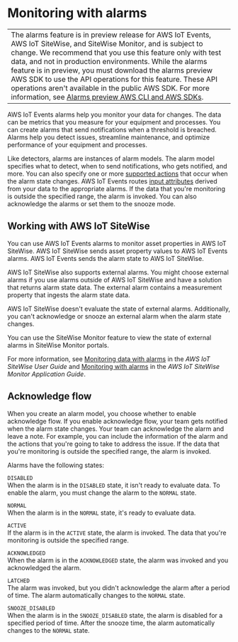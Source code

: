 # Monitoring with alarms<a name="iotevents-alarms"></a>


|  | 
| --- |
|  The alarms feature is in preview release for AWS IoT Events, AWS IoT SiteWise, and SiteWise Monitor, and is subject to change\. We recommend that you use this feature only with test data, and not in production environments\. While the alarms feature is in preview, you must download the alarms preview AWS SDK to use the API operations for this feature\. These API operations aren't available in the public AWS SDK\. For more information, see [Alarms preview AWS CLI and AWS SDKs](https://docs.aws.amazon.com/iotevents/latest/developerguide/alarms-preview-SDKs.html)\.  | 

AWS IoT Events alarms help you monitor your data for changes\. The data can be metrics that you measure for your equipment and processes\. You can create alarms that send notifications when a threshold is breached\. Alarms help you detect issues, streamline maintenance, and optimize performance of your equipment and processes\.

Like detectors, alarms are instances of alarm models\. The alarm model specifies what to detect, when to send notifications, who gets notified, and more\. You can also specify one or more [supported actions](https://docs.aws.amazon.com/iotevents/latest/developerguide/iotevents-supported-actions.html) that occur when the alarm state changes\. AWS IoT Events routes [input attributes](https://docs.aws.amazon.com/iotevents/latest/developerguide/iotevents-detector-input.html) derived from your data to the appropriate alarms\. If the data that you're monitoring is outside the specified range, the alarm is invoked\. You can also acknowledge the alarms or set them to the snooze mode\.

## Working with AWS IoT SiteWise<a name="alarms-collaborations.title"></a>

You can use AWS IoT Events alarms to monitor asset properties in AWS IoT SiteWise\. AWS IoT SiteWise sends asset property values to AWS IoT Events alarms\. AWS IoT Events sends the alarm state to AWS IoT SiteWise\.

AWS IoT SiteWise also supports external alarms\. You might choose external alarms if you use alarms outside of AWS IoT SiteWise and have a solution that returns alarm state data\. The external alarm contains a measurement property that ingests the alarm state data\.

AWS IoT SiteWise doesn't evaluate the state of external alarms\. Additionally, you can't acknowledge or snooze an external alarm when the alarm state changes\.

You can use the SiteWise Monitor feature to view the state of external alarms in SiteWise Monitor portals\.

For more information, see [Monitoring data with alarms](https://docs.aws.amazon.com/iot-sitewise/latest/userguide/industrial-alarms.html) in the *AWS IoT SiteWise User Guide* and [Monitoring with alarms](https://docs.aws.amazon.com/iot-sitewise/latest/appguide/monitor-alarms.html) in the *AWS IoT SiteWise Monitor Application Guide*\.

## Acknowledge flow<a name="acknowledge-flow"></a>

When you create an alarm model, you choose whether to enable acknowledge flow\. If you enable acknowledge flow, your team gets notified when the alarm state changes\. Your team can acknowledge the alarm and leave a note\. For example, you can include the information of the alarm and the actions that you're going to take to address the issue\. If the data that you're monitoring is outside the specified range, the alarm is invoked\.

Alarms have the following states:

`DISABLED`  
When the alarm is in the `DISABLED` state, it isn't ready to evaluate data\. To enable the alarm, you must change the alarm to the `NORMAL` state\.

`NORMAL`  
When the alarm is in the `NORMAL` state, it's ready to evaluate data\.

`ACTIVE`  
If the alarm is in the `ACTIVE` state, the alarm is invoked\. The data that you're monitoring is outside the specified range\.

`ACKNOWLEDGED`  
When the alarm is in the `ACKNOWLEDGED` state, the alarm was invoked and you acknowledged the alarm\.

`LATCHED`  
The alarm was invoked, but you didn't acknowledge the alarm after a period of time\. The alarm automatically changes to the `NORMAL` state\.

`SNOOZE_DISABLED`  
When the alarm is in the `SNOOZE_DISABLED` state, the alarm is disabled for a specified period of time\. After the snooze time, the alarm automatically changes to the `NORMAL` state\.